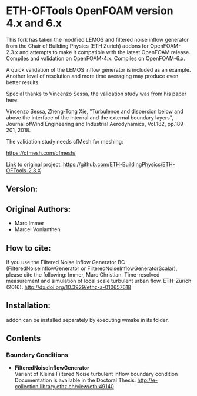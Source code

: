 # ETH-OFTools OpenFOAM version 4.x and 6.x

This fork has taken the modified LEMOS and filtered noise inflow generator from the Chair of Building Physics (ETH Zurich) addons for OpenFOAM-2.3.x and attempts to make it compatible with the latest OpenFOAM release.
Compiles and validation on OpenFOAM-4.x.
Compiles on OpenFOAM-6.x.

A quick validation of the LEMOS inflow generator is included as an example. Another level of resolution and  more time averaging may produce even better results.

Special thanks to Vincenzo Sessa, the validation study was from his paper here:

Vincenzo Sessa, Zheng-Tong Xie, "Turbulence and dispersion below and above the interface of the internal
and the external boundary layers", Journal ofWind Engineering and Industrial Aerodynamics,
Vol.182, pp.189-201, 2018.

The validation study needs cfMesh for meshing:

https://cfmesh.com/cfmesh/

Link to original project:
https://github.com/ETH-BuildingPhysics/ETH-OFTools-2.3.X

## Version: 


## Original Authors:
* Marc Immer
* Marcel Vonlanthen

## How to cite:
If you use the Filtered Noise Inflow Generator BC (FilteredNoiseInflowGenerator or FilteredNoiseInflowGeneratorScalar), please cite the following:
Immer, Marc Christian. Time-resolved measurement and simulation of local scale turbulent urban flow. ETH-Zürich (2016). http://dx.doi.org/10.3929/ethz-a-010657618

## Installation:

addon can be installed separately by executing wmake in its folder.   


## Contents

### Boundary Conditions
* **FilteredNoiseInflowGenerator**     
   Variant of Kleins Filtered Noise turbulent inflow boundary condition
   Documentation is available in the Doctoral Thesis: http://e-collection.library.ethz.ch/view/eth:49140

